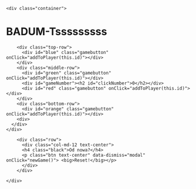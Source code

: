  <!DOCTYPE html>
<html>
<head>
<meta charset="UTF-8">
<title>szymon says</title>

<link rel="stylesheet" href="https://maxcdn.bootstrapcdn.com/bootstrap/3.3.6/css/bootstrap.min.css">
<link rel="stylesheet" href=https://cdnjs.cloudflare.com/ajax/libs/animate.css/3.5.1/animate.min.css>
<link rel="stylesheet/less" type="text/css" href="./simon.less">
<script src="https://code.jquery.com/jquery-2.2.4.min.js" type="text/javascript"></script>
<script src="https://maxcdn.bootstrapcdn.com/bootstrap/3.3.6/js/bootstrap.min.js" type="text/javascript"></script>
<script src="./less.js" type="text/javascript"></script>
<script src="./simon.js" type="text/javascript"></script>
<!--<link rel="stylesheet" href="./simon.css">-->
    
</head>
<body>

    <div class="container">
  <div class="row">
    <div class="col-md-12">
      <h1 class="text-center">BADUM-Tsssssssss</h1>
    </div>
  </div>
  <div class="row">
    <div class="col-md-12">
      <div class="gamefield">

        <div class="top-row">
          <div id="blue" class="gamebutton" onClick="addToPlayer(this.id)"></div>
        </div>
        <div class="middle-row">
          <div id="green" class="gamebutton" onClick="addToPlayer(this.id)"></div>
          <div id="gameNumber"><h2 id="clickNumber">0</h2></div>
          <div id="red" class="gamebutton" onClick="addToPlayer(this.id)"></div>
        </div>
        <div class="bottom-row">
          <div id="orange" class="gamebutton" onClick="addToPlayer(this.id)"></div>
        <div>
      </div>  
    </div>
  </div>
  
        <div class="row">
          <div class="col-md-12 text-center">
          <h4 class="black">Od nowa?</h4>
          <p class="btn text-center" data-dismiss="modal" onClick="newGame()"> <big>Reset!</big></p>
          </div>
        </div>
        
    </div>
  </div>
</div>
   

</body>

</html> 
